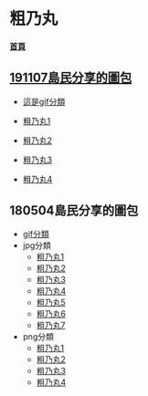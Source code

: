 # 粗乃丸
#### [首頁](https://kisland291.github.io/191108/)

## [191107島民分享的圖包](https://web.archive.org/web/20191109030428/http://sora.komica.org/00/pixmicat.php?res=16559122)
+ [這是gif分類](./01gif/index.htm)

+ [粗乃丸1](./03/index.htm)
+ [粗乃丸2](./03-2/index.htm)
+ [粗乃丸3](./03-3/index.htm)
+ [粗乃丸4](./03-4/index.htm)


## 180504島民分享的圖包
+ [gif分類](./180504gif/index.htm)
+ jpg分類
  + [粗乃丸1](./180504_jpg01/index.htm)
  + [粗乃丸2](./180504_jpg02/index.htm)
  + [粗乃丸3](./180504_jpg03/index.htm)
  + [粗乃丸4](./180504_jpg04/index.htm)
  + [粗乃丸5](./180504_jpg05/index.htm)
  + [粗乃丸6](./180504_jpg06/index.htm)
  + [粗乃丸7](./180504_jpg07/index.htm)
+ png分類
  + [粗乃丸1](./180504_png01/index.htm)
  + [粗乃丸2](./180504_png02/index.htm)
  + [粗乃丸3](./180504_png03/index.htm)
  + [粗乃丸4](./180504_png04/index.htm)
  


